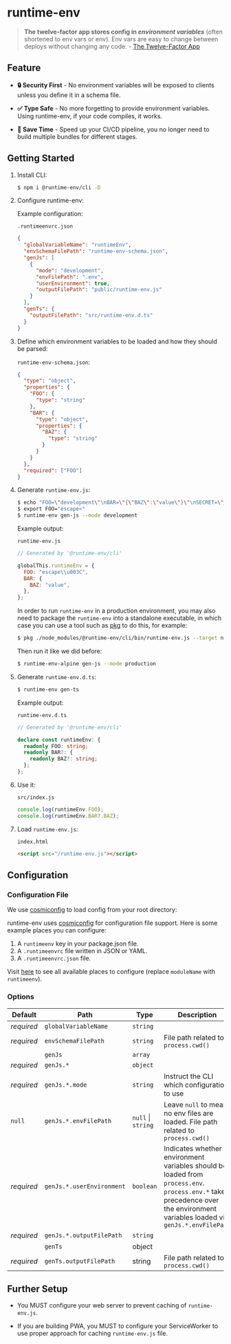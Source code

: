 # runtime-env

> **The twelve-factor app stores config in _environment variables_** (often shortened to env vars or env). Env vars are easy to change between deploys without changing any code. - [The Twelve-Factor App](https://12factor.net/config)

## Feature

- **🔒 Security First** - No environment variables will be exposed to clients unless you define it in a schema file.

- **✅ Type Safe** - No more forgetting to provide environment variables. Using runtime-env, if your code compiles, it works.

- **🚀 Save Time** - Speed up your CI/CD pipeline, you no longer need to build multiple bundles for different stages.

## Getting Started

1. Install CLI:

   ```sh
   $ npm i @runtime-env/cli -D
   ```

1. Configure runtime-env:

   Example configuration:

   `.runtimeenvrc.json`

   ```json
   {
     "globalVariableName": "runtimeEnv",
     "envSchemaFilePath": "runtime-env-schema.json",
     "genJs": [
       {
         "mode": "development",
         "envFilePath": ".env",
         "userEnvironment": true,
         "outputFilePath": "public/runtime-env.js"
       }
     ],
     "genTs": {
       "outputFilePath": "src/runtime-env.d.ts"
     }
   }
   ```

1. Define which environment variables to be loaded and how they should be parsed:

   `runtime-env-schema.json`:

   ```json
   {
     "type": "object",
     "properties": {
       "FOO": {
         "type": "string"
       },
       "BAR": {
         "type": "object",
         "properties": {
           "BAZ": {
             "type": "string"
           }
         }
       }
     },
     "required": ["FOO"]
   }
   ```

1. Generate `runtime-env.js`:

   ```sh
   $ echo "FOO=\"development\"\nBAR=\"{\"BAZ\":\"value\"}\"\nSECRET=\"****\"" > .env
   $ export FOO="escape<"
   $ runtime-env gen-js --mode development
   ```

   Example output:

   `runtime-env.js`

   ```js
   // Generated by '@runtime-env/cli'

   globalThis.runtimeEnv = {
     FOO: "escape\\u003C",
     BAR: {
       BAZ: "value",
     },
   };
   ```

   In order to run `runtime-env` in a production environment, you may also need to package the `runtime-env` into a standalone executable, in which case you can use a tool such as [pkg](https://npmjs.com/pkg) to do this, for example:

   ```sh
   $ pkg ./node_modules/@runtime-env/cli/bin/runtime-env.js --target node18-alpine-x64 --output runtime-env-alpine
   ```

   Then run it like we did before:

   ```sh
   $ runtime-env-alpine gen-js --mode production
   ```

1. Generate `runtime-env.d.ts`:

   ```sh
   $ runtime-env gen-ts
   ```

   Example output:

   `runtime-env.d.ts`

   ```ts
   // Generated by '@runtime-env/cli'

   declare const runtimeEnv: {
     readonly FOO: string;
     readonly BAR?: {
       readonly BAZ?: string;
     };
   };
   ```

1. Use it:

   `src/index.js`

   ```ts
   console.log(runtimeEnv.FOO);
   console.log(runtimeEnv.BAR?.BAZ);
   ```

1. Load `runtime-env.js`:

   `index.html`

   ```html
   <script src="/runtime-env.js"></script>
   ```

## Configuration

### Configuration File

We use [cosmiconfig](https://www.npmjs.com/package/cosmiconfig#searchplaces) to load config from your root directory:

runtime-env uses [cosmiconfig](https://www.npmjs.com/package/cosmiconfig) for configuration file support. Here is some example places you can configure:

1. A `runtimeenv` key in your package.json file.
1. A `.runtimeenvrc` file written in JSON or YAML.
1. A `.runtimeenvrc.json` file.

Visit [here](https://www.npmjs.com/package/cosmiconfig#searchplaces) to see all available places to configure (replace `moduleName` with `runtimeenv`).

### Options

| Default    | Path                      | Type               | Description                                                                                                                                                                   |
| ---------- | ------------------------- | ------------------ | ----------------------------------------------------------------------------------------------------------------------------------------------------------------------------- |
| _required_ | `globalVariableName`      | `string`           |                                                                                                                                                                               |
| _required_ | `envSchemaFilePath`       | `string`           | File path related to `process.cwd()`                                                                                                                                          |
|            | `genJs`                   | `array`            |                                                                                                                                                                               |
| _required_ | `genJs.*`                 | `object`           |                                                                                                                                                                               |
| _required_ | `genJs.*.mode`            | `string`           | Instruct the CLI which configuration to use                                                                                                                                   |
| `null`     | `genJs.*.envFilePath`     | `null` \| `string` | Leave `null` to mean no env files are loaded. File path related to `process.cwd()`                                                                                            |
| _required_ | `genJs.*.userEnvironment` | `boolean`          | Indicates whether environment variables should be loaded from `process.env`. `process.env.*` takes precedence over the environment variables loaded via `genJs.*.envFilePath` |
| _required_ | `genJs.*.outputFilePath`  | `string`           |                                                                                                                                                                               |
|            | `genTs`                   | object             |                                                                                                                                                                               |
| _required_ | `genTs.outputFilePath`    | string             | File path related to `process.cwd()`                                                                                                                                          |

## Further Setup

- You MUST configure your web server to prevent caching of `runtime-env.js`.

- If you are building PWA, you MUST to configure your ServiceWorker to use proper approach for caching `runtime-env.js` file.

